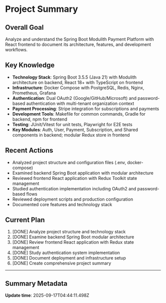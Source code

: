 # Project Summary

## Overall Goal

Analyze and understand the Spring Boot Modulith Payment Platform with React frontend to document its architecture, features, and development workflows.

## Key Knowledge

- **Technology Stack**: Spring Boot 3.5.5 (Java 21) with Modulith architecture on backend, React 18+ with TypeScript on frontend
- **Infrastructure**: Docker Compose with PostgreSQL, Redis, Nginx, Prometheus, Grafana
- **Authentication**: Dual OAuth2 (Google/GitHub/Microsoft) and password-based authentication with multi-tenant organization context
- **Payment Processing**: Stripe integration for subscriptions and payments
- **Development Tools**: Makefile for common commands, Gradle for backend, npm for frontend
- **Testing**: JUnit/Vitest for unit tests, Playwright for E2E tests
- **Key Modules**: Auth, User, Payment, Subscription, and Shared components in backend; modular Redux store in frontend

## Recent Actions

- Analyzed project structure and configuration files (.env, docker-compose)
- Examined backend Spring Boot application with modular architecture
- Reviewed frontend React application with Redux Toolkit state management
- Studied authentication implementation including OAuth2 and password-based flows
- Reviewed deployment scripts and production configuration
- Documented core features and technology stack

## Current Plan

1. [DONE] Analyze project structure and technology stack
2. [DONE] Examine backend Spring Boot modular architecture
3. [DONE] Review frontend React application with Redux state management
4. [DONE] Study authentication system implementation
5. [DONE] Document deployment and infrastructure setup
6. [DONE] Create comprehensive project summary

---

## Summary Metadata

**Update time**: 2025-09-17T04:44:11.498Z
